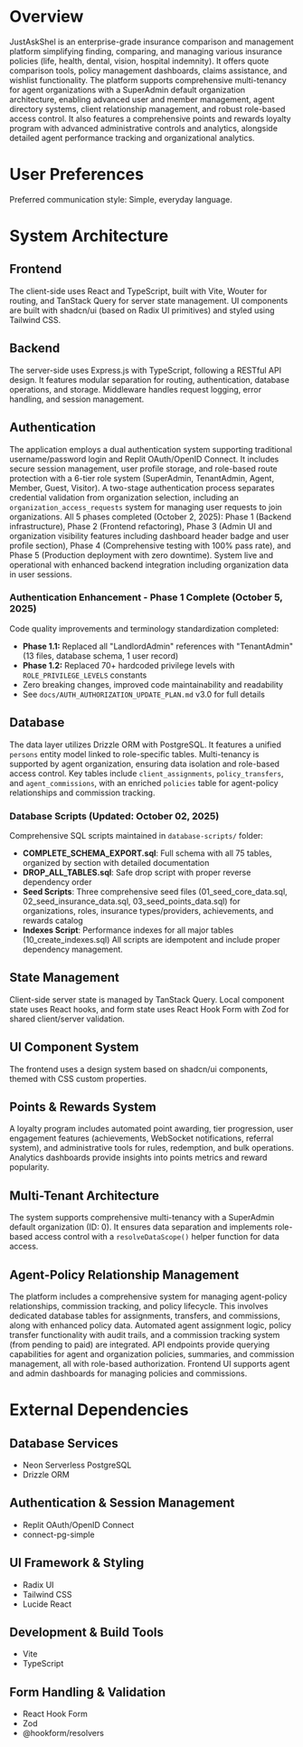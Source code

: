 # Overview
JustAskShel is an enterprise-grade insurance comparison and management platform simplifying finding, comparing, and managing various insurance policies (life, health, dental, vision, hospital indemnity). It offers quote comparison tools, policy management dashboards, claims assistance, and wishlist functionality. The platform supports comprehensive multi-tenancy for agent organizations with a SuperAdmin default organization architecture, enabling advanced user and member management, agent directory systems, client relationship management, and robust role-based access control. It also features a comprehensive points and rewards loyalty program with advanced administrative controls and analytics, alongside detailed agent performance tracking and organizational analytics.

# User Preferences
Preferred communication style: Simple, everyday language.

# System Architecture

## Frontend
The client-side uses React and TypeScript, built with Vite, Wouter for routing, and TanStack Query for server state management. UI components are built with shadcn/ui (based on Radix UI primitives) and styled using Tailwind CSS.

## Backend
The server-side uses Express.js with TypeScript, following a RESTful API design. It features modular separation for routing, authentication, database operations, and storage. Middleware handles request logging, error handling, and session management.

## Authentication
The application employs a dual authentication system supporting traditional username/password login and Replit OAuth/OpenID Connect. It includes secure session management, user profile storage, and role-based route protection with a 6-tier role system (SuperAdmin, TenantAdmin, Agent, Member, Guest, Visitor). A two-stage authentication process separates credential validation from organization selection, including an `organization_access_requests` system for managing user requests to join organizations. All 5 phases completed (October 2, 2025): Phase 1 (Backend infrastructure), Phase 2 (Frontend refactoring), Phase 3 (Admin UI and organization visibility features including dashboard header badge and user profile section), Phase 4 (Comprehensive testing with 100% pass rate), and Phase 5 (Production deployment with zero downtime). System live and operational with enhanced backend integration including organization data in user sessions.

### Authentication Enhancement - Phase 1 Complete (October 5, 2025)
Code quality improvements and terminology standardization completed:
- **Phase 1.1:** Replaced all "LandlordAdmin" references with "TenantAdmin" (13 files, database schema, 1 user record)
- **Phase 1.2:** Replaced 70+ hardcoded privilege levels with `ROLE_PRIVILEGE_LEVELS` constants
- Zero breaking changes, improved code maintainability and readability
- See `docs/AUTH_AUTHORIZATION_UPDATE_PLAN.md` v3.0 for full details

## Database
The data layer utilizes Drizzle ORM with PostgreSQL. It features a unified `persons` entity model linked to role-specific tables. Multi-tenancy is supported by agent organization, ensuring data isolation and role-based access control. Key tables include `client_assignments`, `policy_transfers`, and `agent_commissions`, with an enriched `policies` table for agent-policy relationships and commission tracking.

### Database Scripts (Updated: October 02, 2025)
Comprehensive SQL scripts maintained in `database-scripts/` folder:
- **COMPLETE_SCHEMA_EXPORT.sql**: Full schema with all 75 tables, organized by section with detailed documentation
- **DROP_ALL_TABLES.sql**: Safe drop script with proper reverse dependency order
- **Seed Scripts**: Three comprehensive seed files (01_seed_core_data.sql, 02_seed_insurance_data.sql, 03_seed_points_data.sql) for organizations, roles, insurance types/providers, achievements, and rewards catalog
- **Indexes Script**: Performance indexes for all major tables (10_create_indexes.sql)
All scripts are idempotent and include proper dependency management.

## State Management
Client-side server state is managed by TanStack Query. Local component state uses React hooks, and form state uses React Hook Form with Zod for shared client/server validation.

## UI Component System
The frontend uses a design system based on shadcn/ui components, themed with CSS custom properties.

## Points & Rewards System
A loyalty program includes automated point awarding, tier progression, user engagement features (achievements, WebSocket notifications, referral system), and administrative tools for rules, redemption, and bulk operations. Analytics dashboards provide insights into points metrics and reward popularity.

## Multi-Tenant Architecture
The system supports comprehensive multi-tenancy with a SuperAdmin default organization (ID: 0). It ensures data separation and implements role-based access control with a `resolveDataScope()` helper function for data access.

## Agent-Policy Relationship Management
The platform includes a comprehensive system for managing agent-policy relationships, commission tracking, and policy lifecycle. This involves dedicated database tables for assignments, transfers, and commissions, along with enhanced policy data. Automated agent assignment logic, policy transfer functionality with audit trails, and a commission tracking system (from pending to paid) are integrated. API endpoints provide querying capabilities for agent and organization policies, summaries, and commission management, all with role-based authorization. Frontend UI supports agent and admin dashboards for managing policies and commissions.

# External Dependencies

## Database Services
- Neon Serverless PostgreSQL
- Drizzle ORM

## Authentication & Session Management
- Replit OAuth/OpenID Connect
- connect-pg-simple

## UI Framework & Styling
- Radix UI
- Tailwind CSS
- Lucide React

## Development & Build Tools
- Vite
- TypeScript

## Form Handling & Validation
- React Hook Form
- Zod
- @hookform/resolvers